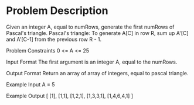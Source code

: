 # Problem Description
 
 

Given an integer A, equal to numRows, generate the first numRows of Pascal's triangle.
Pascal's triangle: To generate A[C] in row R, sum up A'[C] and A'[C-1] from the previous row R - 1.



Problem Constraints
0 <= A <= 25


Input Format
The first argument is an integer A, equal to the numRows.


Output Format
Return an array of array of integers, equal to pascal triangle.


Example Input
A = 5


Example Output
[
     [1],
     [1,1],
     [1,2,1],
     [1,3,3,1],
     [1,4,6,4,1]
]
